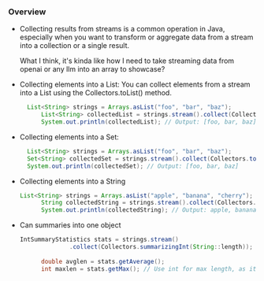 ### Overview

- Collecting results from streams is a common operation in Java,
  especially when you want to transform or aggregate data from a stream into
  a collection or a single result.
  
  What I think, it's kinda like how I need to take streaming data from openai or any llm into an array to showcase?

- Collecting elements into a List:
You can collect elements from a stream into a List using the Collectors.toList() method.
  ```java
    List<String> strings = Arrays.asList("foo", "bar", "baz");
        List<String> collectedList = strings.stream().collect(Collectors.toList());
        System.out.println(collectedList); // Output: [foo, bar, baz]
  ```
- Collecting elements into a Set:

  ```java
    List<String> strings = Arrays.asList("foo", "bar", "baz");
    Set<String> collectedSet = strings.stream().collect(Collectors.toSet());
    System.out.println(collectedSet); // Output: [foo, bar, baz]
  ```
- Collecting elements into a String
  ```java
  List<String> strings = Arrays.asList("apple", "banana", "cherry");
        String collectedString = strings.stream().collect(Collectors.joining(", "));
        System.out.println(collectedString); // Output: apple, banana, cherry
  ```
- Can summaries into one object
  ```java
  IntSummaryStatistics stats = strings.stream()
                .collect(Collectors.summarizingInt(String::length));
        
        double avglen = stats.getAverage();
        int maxlen = stats.getMax(); // Use int for max length, as it's an integer value.
        
```
